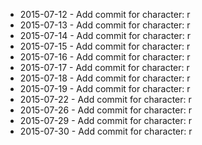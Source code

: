 - 2015-07-12 - Add commit for character: r
- 2015-07-13 - Add commit for character: r
- 2015-07-14 - Add commit for character: r
- 2015-07-15 - Add commit for character: r
- 2015-07-16 - Add commit for character: r
- 2015-07-17 - Add commit for character: r
- 2015-07-18 - Add commit for character: r
- 2015-07-19 - Add commit for character: r
- 2015-07-22 - Add commit for character: r
- 2015-07-26 - Add commit for character: r
- 2015-07-29 - Add commit for character: r
- 2015-07-30 - Add commit for character: r
